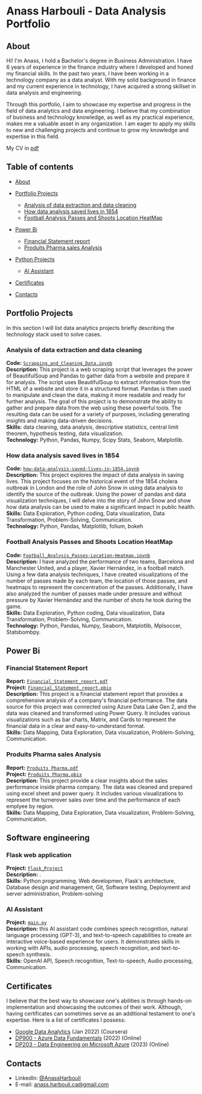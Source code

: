 # Anass Harbouli - Data Analysis Portfolio 

## About
Hi! I'm Anass, I hold a Bachelor's degree in Business Administration. I have 6 years of experience in the finance industry where I developed and honed my financial skills. In the past two years, I have been working in a technology company as a data analyst. With my solid background in finance and my current experience in technology, I have acquired a strong skillset in data analysis and engineering.

Through this portfolio, I aim to showcase my expertise and progress in the field of data analytics and data engineering. I believe that my combination of business and technology knowledge, as well as my practical experience, makes me a valuable asset in any organization. I am eager to apply my skills to new and challenging projects and continue to grow my knowledge and expertise in this field.


My CV in [pdf](https://github.com/HarbouliCA/AnassHarbouli_Portolio/blob/main/CV%20Anass%20Harbouli%20Francais%20-%20Anglais%20VF%20DQ.pdf) 


## Table of contents
- [About](#about)
- [Portfolio Projects](#portfolio-projects)
	+ [Analysis of data extraction and data cleaning](#Analysis-of-data-extraction-and-data-cleaning )
	+ [How data analysis saved lives in 1854](#How-data-analysis-saved-lives-in-1854)
	+ [Football Analysis Passes and Shoots Location HeatMap](#Football-Analysis-Passes-and-Shoots-Location-HeatMap)
	
- [Power Bi](#Power-Bi)
	+ [Financial Statement report](#Financial-Statement-report)
	+ [Produits Pharma sales Analysis](#Produits-Pharma-dashboard)

- [Python Projects](#Python-Projects)
	+ [AI Assistant](#AI-Assistant)


- [Certificates](#certificates)
- [Contacts](#contacts)

## Portfolio Projects
In this section I will list data analytics projects briefly describing the technology stack used to solve cases.

### Analysis of data extraction and data cleaning 
**Code:** [`Scrapping_and_Cleaning_Data.ipynb`](Scrapping_and_Cleaning_Data.ipynb)    
**Description:** This project is a web scraping script that leverages the power of BeautifulSoup and Pandas to gather data from a website and prepare it for analysis. The script uses BeautifulSoup to extract information from the HTML of a website and store it in a structured format. Pandas is then used to manipulate and clean the data, making it more readable and ready for further analysis. The goal of this project is to demonstrate the ability to gather and prepare data from the web using these powerful tools. The resulting data can be used for a variety of purposes, including generating insights and making data-driven decisions.  
**Skills:** data cleaning, data analysis, descriptive statistics, central limit theorem, hypothesis testing, data visualization.  
**Technology:** Python, Pandas, Numpy, Scipy Stats, Seaborn, Matplotlib.    

### How data analysis saved lives in 1854
**Code:** [`how-data-analysis-saved-lives-in-1854.ipynb`](how-data-analysis-saved-lives-in-1854.ipynb)    
**Description:** This project explores the impact of data analysis in saving lives. This project focuses on the historical event of the 1854 cholera outbreak in London and the role of John Snow in using data analysis to identify the source of the outbreak. Using the power of pandas and data visualization techniques, I will delve into the story of John Snow and show how data analysis can be used to make a significant impact in public health.  
**Skills:** Data Exploration, Python coding, Data visualization, Data Transformation, Problem-Solving, Communication.  
**Technology:** Python, Pandas, Matplotlib, folium, bokeh      

### Football Analysis Passes and Shoots Location HeatMap
**Code:** [`Football_Analysis_Passes-Location-Heatmap.ipynb`](Football_Analysis_Passes-Location-Heatmap.ipynb)    
**Description:** I have analyzed the performance of two teams, Barcelona and Manchester United, and a player, Xavier Hernández, in a football match. Using a few data analysis techniques, I have created visualizations of the number of passes made by each team, the location of those passes, and heatmaps to represent the concentration of the passes. Additionally, I have also analyzed the number of passes made under pressure and without pressure by Xavier Hernández and the number of shots he took during the game.  
**Skills:** Data Exploration, Python coding, Data visualization, Data Transformation, Problem-Solving, Communication.  
**Technology:** Python, Pandas, Numpy, Seaborn, Matplotlib, Mplsoccer, Statsbombpy.  


## Power Bi

### Financial Statement Report
**Report:** [`Financial_Statement_report.pdf`](https://github.com/HarbouliCA/Power_BI/blob/main/Financial_Statement_report/Financial_Statement_report.pdf) <br>
**Project:** [`Financial_Statement_report.pbix`](https://github.com/HarbouliCA/Power_BI/blob/main/Financial_Statement_report/Financial_Statement_report.pbix) <br>
**Description:** This project is a financial statement report that provides a comprehensive analysis of a company's financial performance. The data source for this project was connected using Azure Data Lake Gen 2, and the data was cleaned and transformed using Power Query. It includes various visualizations such as bar charts, Matrix, and Cards to represent the financial data in a clear and easy-to-understand format.<br>
**Skills:** Data Mapping, Data Exploration, Data visualization, Problem-Solving, Communication.  <br>

### Produits Pharma sales Analysis
**Report:** [`Produits Pharma.pdf`](https://github.com/HarbouliCA/Power_BI/blob/main/Produits%20Pharma%20sales%20Analysis/Produits%20Pharma.pdf) <br>
**Project:** [`Produits Pharma.pbix`](https://github.com/HarbouliCA/Power_BI/blob/main/Produits%20Pharma%20sales%20Analysis/Produits%20Pharma.pbix) <br>
**Description:** This project provide a clear insights about the sales performance inside pharma company. The data was cleaned and prepared using excel sheet and power query. It includes various visualizations to represent the turnerover sales over time and the performance of each emplyee by region.<br>
**Skills:** Data Mapping, Data Exploration, Data visualization, Problem-Solving, Communication.  <br>

## Software engineering

### Flask web application
**Project:** [`Flask_Project`](https://github.com/HarbouliCA/Flask_Project) <br>
**Description:**  .<br>
**Skills:** Python programming, Web developmen, Flask's architecture, Database design and management, Git, Software testing, Deployment and server administration, Problem-solving <br>

### AI Assistant
**Project:** [`main.py`](https://github.com/HarbouliCA/AI_Assistant/blob/main/main.py) <br>
**Description:**  this AI assistant code combines speech recognition, natural language processing (GPT-3), and text-to-speech capabilities to create an interactive voice-based experience for users. It demonstrates skills in working with APIs, audio processing, speech recognition, and text-to-speech synthesis.<br>
**Skills:** OpenAI API, Speech recognition, Text-to-speech, Audio processing, Communication.  <br>

## Certificates
I believe that the best way to showcase one's abilities is through hands-on implementation and showcasing the outcomes of their work. Although, having certificates can sometimes serve as an additional testament to one's expertise. Here is a list of certificates I possess:
- [Google Data Analytics]() (Jan 2022) (Coursera)
- [DP900 - Azure Data Fundamentals]() (2022) (Online)
- [DP203 - Data Engineering on Microsoft Azure]() (2023) (Online)

## Contacts
- LinkedIn: [@AnassHarbouli](https://www.linkedin.com/in/anass-harbouli-5b304810b)
- E-mail: anass.harbouli.ca@gmail.com
